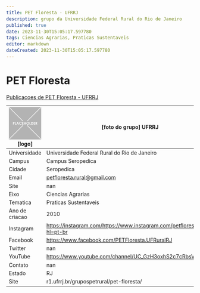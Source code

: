 ```yaml
---
title: PET Floresta - UFRRJ
description: grupo da Universidade Federal Rural do Rio de Janeiro
published: true
date: 2023-11-30T15:05:17.597780
tags: Ciencias Agrarias, Praticas Sustentaveis
editor: markdown
dateCreated: 2023-11-30T15:05:17.597780
---
```


# PET Floresta

[Publicacoes de PET Floresta - UFRRJ](/atividade/115PETFlorestaUFRRJ/feed)

| ![placeholder.png](/placeholder.png) [logo] | [foto do grupo] UFRRJ         |
| ------------------------------------------- | ------------------------------------------------- |
| Universidade                                | Universidade Federal Rural do Rio de Janeiro      |
| Campus                                      | Campus Seropedica            |
| Cidade                                      | Seropedica             |
| Email                                       | petfloresta.rural@gmail.com             |
| Site                                        | nan              |
| Eixo                                        | Ciencias Agrarias              |
| Tematica                                    | Praticas Sustentaveis          |
| Ano de criacao                              | 2010        |
| Instagram                                   | https://instagram.com/https://www.instagram.com/petflorestaufrrj/?hl=pt-br         |
| Facebook                                    | https://www.facebook.com/PETFloresta.UFRuralRJ          |
| Twitter                                     | nan           |
| YouTube                                     | https://www.youtube.com/channel/UC_GzH3oxhS2c7cRbsVzGSCQ           |
| Contato                                     | nan         |
| Estado                                      |  RJ            |
| Site                                        | r1.ufrrj.br/grupospetrural/pet-floresta/ |
